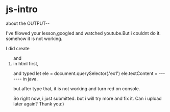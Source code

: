 # js-intro

about the OUTPUT--

I've fllowed your lesson,googled and watched youtube.But i couldnt do it. somehow it is not working.

I did create 
<ol> and <li class = ex1> in html first,

and typed let ele = document.querySelector(.'ex1')
          ele.textContent = ------- in java.
          
but after type that, it is not working and turn red on console.

So right now, i just submitted. but i will try more and fix it. Can i upload later again? 
Thank you:)

